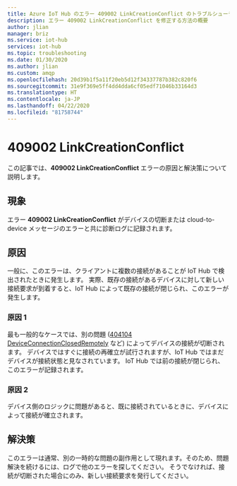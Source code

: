```yaml
---
title: Azure IoT Hub のエラー 409002 LinkCreationConflict のトラブルシューティング
description: エラー 409002 LinkCreationConflict を修正する方法の概要
author: jlian
manager: briz
ms.service: iot-hub
services: iot-hub
ms.topic: troubleshooting
ms.date: 01/30/2020
ms.author: jlian
ms.custom: amqp
ms.openlocfilehash: 20d39b1f5a11f20eb5d12f34337787b382c820f6
ms.sourcegitcommit: 31e9f369e5ff4dd4dda6cf05edf71046b33164d3
ms.translationtype: HT
ms.contentlocale: ja-JP
ms.lasthandoff: 04/22/2020
ms.locfileid: "81758744"
---
```

# <a name="409002-linkcreationconflict"></a>409002 LinkCreationConflict

この記事では、**409002 LinkCreationConflict** エラーの原因と解決策について説明します。

## <a name="symptoms"></a>現象

エラー **409002 LinkCreationConflict** がデバイスの切断または cloud-to-device メッセージのエラーと共に診断ログに記録されます。 

<!-- When using AMQP? -->

## <a name="cause"></a>原因

一般に、このエラーは、クライアントに複数の接続があることが IoT Hub で検出されたときに発生します。 実際、既存の接続があるデバイスに対して新しい接続要求が到着すると、IoT Hub によって既存の接続が閉じられ、このエラーが発生します。

### <a name="cause-1"></a>原因 1

最も一般的なケースでは、別の問題 ([404104 DeviceConnectionClosedRemotely](iot-hub-troubleshoot-error-404104-deviceconnectionclosedremotely.md) など) によってデバイスの接続が切断されます。 デバイスではすぐに接続の再確立が試行されますが、IoT Hub ではまだデバイスが接続状態と見なされています。 IoT Hub では前の接続が閉じられ、このエラーが記録されます。

### <a name="cause-2"></a>原因 2

デバイス側のロジックに問題があると、既に接続されているときに、デバイスによって接続が確立されます。

## <a name="solution"></a>解決策

このエラーは通常、別の一時的な問題の副作用として現れます。そのため、問題解決を続けるには、ログで他のエラーを探してください。 そうでなければ、接続が切断された場合にのみ、新しい接続要求を発行してください。
